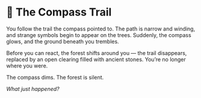 # 🧭 The Compass Trail

You follow the trail the compass pointed to. The path is narrow and winding, and strange symbols begin to appear on the trees. Suddenly, the compass glows, and the ground beneath you trembles.

Before you can react, the forest shifts around you — the trail disappears, replaced by an open clearing filled with ancient stones. You’re no longer where you were.

The compass dims. The forest is silent.

_What just happened?_

